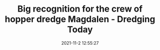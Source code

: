 ---
"title": "Big recognition for the crew of hopper dredge Magdalen - Dredging Today"
"date": "2021-11-2 12:55:27"
"feed_name": "GOOGLENEWSCONSTRUCTION"
"feed_website": "https://news.google.com/search?q=construction%2Bincident&hl=en-US&gl=US&ceid=US:en"
"feed_rss": "https://news.google.com/rss/search?q=construction%2Bincident&hl=en-US&gl=US&ceid=US:en"
"link": "https://www.dredgingtoday.com/2021/11/02/big-recognition-for-the-crew-of-the-hopper-dredge-magdalen/"
"source": "{'href': 'https://www.dredgingtoday.com', 'title': 'Dredging Today'}"
"file": "_posts/2021-1-1-1b46a942833ec7424cbc0489a42d4793c959b8c7.md"
"accident": "1"
"drilling": "0"
"dead": "0"
"injured": "0"
"arrested": "0"
"place": "unknown place"
"where": "unknown site"
"causes": "unknown"
"place_uri": "unknown place"
---